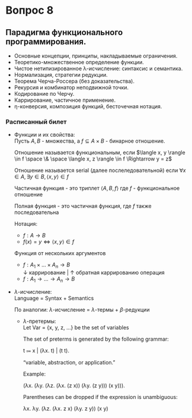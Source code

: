 # Вопрос 8

## Парадигма функционального программирования.  

* Основные концепции, принципы, накладываемые ограничения.  
* Теоретико-множественное определение функции.  
* Чистое нетипизированное λ-исчисление: синтаксис и семантика.  
* Нормализация, стратегии редукции.  
* Теорема Черча-Россера (без доказательства).  
* Рекурсия и комбинатор неподвижной точки.  
* Кодирование по Черчу.  
* Каррирование, частичное применение.  
* η-конверсия, композиция функций, бесточечная нотация.

### Расписанный билет

* Функции и их свойства:  
    Пусть $A,B$ - множества, а $f \subseteq A \times B$ - бинарное отношение.  

    Отношение называется функциональным, если $\langle x, y \rangle \in f \space \& \space \langle x, z \rangle \in f \Rightarrow y = z$  

    Отношение называется serial (далее послеледовательной) если $\forall x \in A, \exists y \in B, \langle x, y \rangle \in f$  

    Частичная функция - это триплет $\langle A, B, f \rangle$ где $f$ - функциональное отношение  

    Полная функция - это частичная функция, где $f$ также последовательна  

    Нотация:  

    * $f: A \rightarrow B$  
    * $f(x) = y \Leftrightarrow \langle x, y \rangle \in f$

    Функция от нескольких аргументов  

    * $f: A_1 \times\dots \times A_n \rightarrow B$    
    $\downarrow$ каррирование | $\uparrow$ обратная каррированию операция  
    * $f: A_1 \rightarrow \dots \rightarrow A_n \rightarrow B$  
  
* $\lambda$-исчисление:  
    Language = Syntax + Semantics  

    По аналогии: $\lambda$-исчисление = $\lambda$-термы + $\beta$-редукции

    * $\lambda$-претермы:  
        Let Var = {x, y, z, …} be the set of variables  

        The set of preterms is generated by the following grammar:  

        t ⩴ x | (λx. t) | (t t).

        “variable, abstraction, or application.”

        Example:

        (λx. (λy. (λz. (λx. (z x)) (λy. (z y))) (x y))).

        Parentheses can be dropped if the expression is unambiguous:

        λx. λy. (λz. (λx. z x) (λy. z y)) (x y)